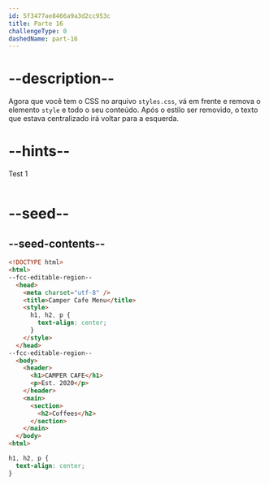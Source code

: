 ```yaml
---
id: 5f3477ae8466a9a3d2cc953c
title: Parte 16
challengeType: 0
dashedName: part-16
---
```


# --description--

Agora que você tem o CSS no arquivo `styles.css`, vá em frente e remova o elemento `style` e todo o seu conteúdo. Após o estilo ser removido, o texto que estava centralizado irá voltar para a esquerda.

# --hints--

Test 1

```js

```

# --seed--

## --seed-contents--

```html
<!DOCTYPE html>
<html>
--fcc-editable-region--
  <head>
    <meta charset="utf-8" />
    <title>Camper Cafe Menu</title>
    <style>
      h1, h2, p {
        text-align: center;
      }
    </style>
  </head>
--fcc-editable-region--
  <body>
    <header>
      <h1>CAMPER CAFE</h1>
      <p>Est. 2020</p>
    </header>
    <main>
      <section>
        <h2>Coffees</h2>
      </section>
    </main>
  </body>
<html>
```

```css
h1, h2, p {
  text-align: center;
}
```

